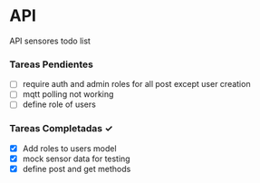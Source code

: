 # API
API sensores todo list

### Tareas Pendientes
- [ ] require auth and admin roles for all post except user creation
- [ ] mqtt polling not working  
- [ ] define role of users
### Tareas Completadas ✓
- [x] Add roles to users model
- [x] mock sensor data for testing
- [x] define post and get methods